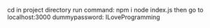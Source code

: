 cd in project directory 
run command:
  npm i
  node index.js
then go to localhost:3000
dummypassword: ILoveProgramming

